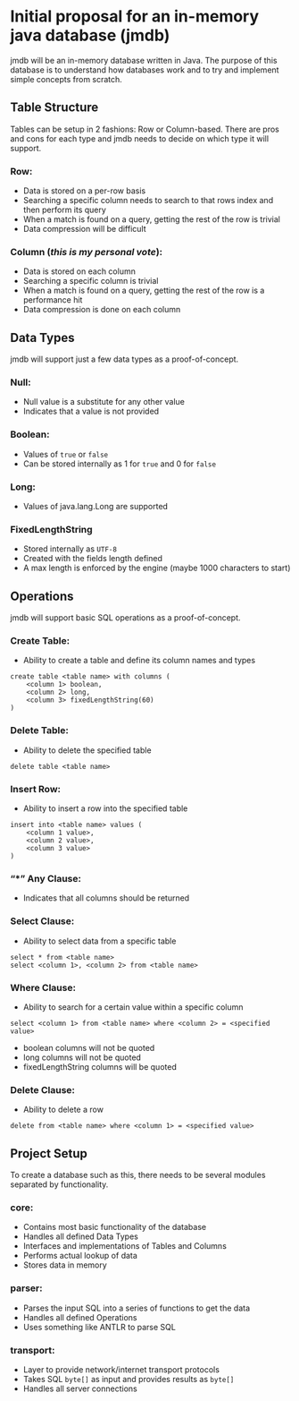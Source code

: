 # Initial proposal for an in-memory java database (jmdb)

jmdb will be an in-memory database written in Java. The purpose of this database is to understand how databases work and to try and implement simple concepts from scratch.

## Table Structure

Tables can be setup in 2 fashions: Row or Column-based. There are pros and cons for each type and jmdb needs to decide on which type it will support.

### Row:
* Data is stored on a per-row basis
* Searching a specific column needs to search to that rows index and then perform its query
* When a match is found on a query, getting the rest of the row is trivial
* Data compression will be difficult

### Column (*this is my personal vote*):
* Data is stored on each column
* Searching a specific column is trivial
* When a match is found on a query, getting the rest of the row is a performance hit
* Data compression is done on each column

## Data Types

jmdb will support just a few data types as a proof-of-concept.

### Null:
* Null value is a substitute for any other value
* Indicates that a value is not provided
### Boolean:
* Values of `true` or `false`
* Can be stored internally as 1 for `true` and 0 for `false`
### Long:
* Values of java.lang.Long are supported
### FixedLengthString
* Stored internally as `UTF-8`
* Created with the fields length defined
* A max length is enforced by the engine (maybe 1000 characters to start)

## Operations

jmdb will support basic SQL operations as a proof-of-concept.

### Create Table:
* Ability to create a table and define its column names and types
```
create table <table name> with columns (
	<column 1> boolean,
	<column 2> long,
	<column 3> fixedLengthString(60)
)
```
### Delete Table:
* Ability to delete the specified table
```
delete table <table name>
```
### Insert Row:
* Ability to insert a row into the specified table
```
insert into <table name> values (
	<column 1 value>,
	<column 2 value>,
	<column 3 value>
)
```
### “*” Any Clause:
* Indicates that all columns should be returned
### Select Clause:
* Ability to select data from a specific table
```
select * from <table name>
select <column 1>, <column 2> from <table name>
```
### Where Clause:
* Ability to search for a certain value within a specific column
```
select <column 1> from <table name> where <column 2> = <specified value>
```
* boolean columns will not be quoted
* long columns will not be quoted
* fixedLengthString columns will be quoted
### Delete Clause:
* Ability to delete a row
```
delete from <table name> where <column 1> = <specified value>
```

## Project Setup

To create a database such as this, there needs to be several modules separated by functionality.

### core:
* Contains most basic functionality of the database
* Handles all defined Data Types
* Interfaces and implementations of Tables and Columns
* Performs actual lookup of data
* Stores data in memory
### parser:
* Parses the input SQL into a series of functions to get the data
* Handles all defined Operations
* Uses something like ANTLR to parse SQL
### transport:
* Layer to provide network/internet transport protocols
* Takes SQL `byte[]` as input and provides results as `byte[]`
* Handles all server connections
